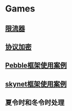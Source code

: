 # Games 

## [限流器](./ratelimit)

## [协议加密](./security)

## [Pebble框架使用案例](./pebble)

## [skynet框架使用案例](./skynet)

## 夏令时和冬令时处理

